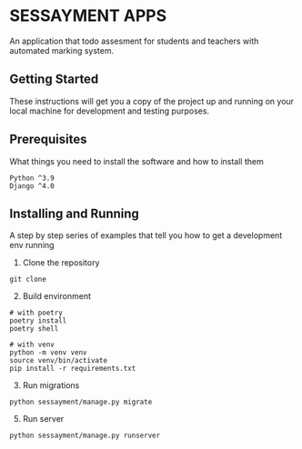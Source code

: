 # SESSAYMENT APPS
An application that todo assesment for students and teachers with automated marking system.

## Getting Started

These instructions will get you a copy of the project up and running on your local machine for development and testing purposes.

## Prerequisites

What things you need to install the software and how to install them

```
Python ^3.9
Django ^4.0

```

## Installing and Running

A step by step series of examples that tell you how to get a development env running

1. Clone the repository

```
git clone
```

2. Build environment

```
# with poetry
poetry install
poetry shell

# with venv
python -m venv venv
source venv/bin/activate
pip install -r requirements.txt
```

3. Run migrations

```
python sessayment/manage.py migrate
```

5. Run server

```
python sessayment/manage.py runserver
```
